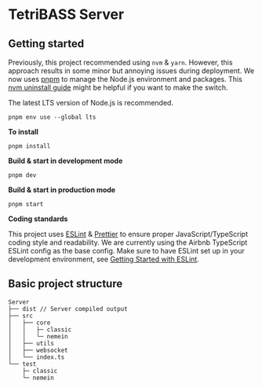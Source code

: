 # TetriBASS Server

## Getting started

Previously, this project recommended using `nvm` & `yarn`. However, this approach results in some minor but annoying issues during deployment. We now uses [pnpm](https://pnpm.io/installation) to manage the Node.js environment and packages. This [nvm uninstall guide](https://www.linode.com/docs/guides/how-to-install-use-node-version-manager-nvm/#nvm-uninstall-steps) might be helpful if you want to make the switch.

The latest LTS version of Node.js is recommended.

```
pnpm env use --global lts
```

**To install**

```
pnpm install
```

**Build & start in development mode**

```
pnpm dev
```

**Build & start in production mode**

```
pnpm start
```

**Coding standards**

This project uses [ESLint](https://eslint.org/) & [Prettier](https://prettier.io/) to ensure proper JavaScript/TypeScript coding style and readability. We are currently using the Airbnb TypeScript ESLint config as the base config. Make sure to have ESLint set up in your development environment, see [Getting Started with ESLint](https://eslint.org/docs/user-guide/getting-started).

## Basic project structure

```
Server
├── dist // Server compiled output
├── src
│   ├── core
│   │   ├─ classic
│   │   └─ nemein
│   ├── utils
│   ├── websocket
│   └── index.ts
└── test
    ├─ classic
    └─ nemein
```
